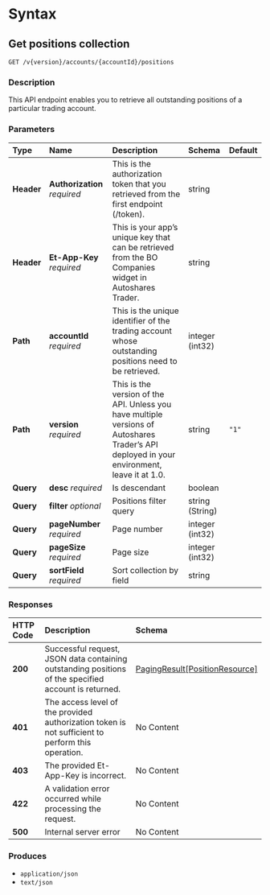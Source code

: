 # Syntax

## Get positions collection

```text
GET /v{version}/accounts/{accountId}/positions
```

### Description

This API endpoint enables you to retrieve all outstanding positions of a particular trading account.

### Parameters

| Type | Name | Description | Schema | Default |
| :--- | :--- | :--- | :--- | :--- |
| **Header** | **Authorization**   _required_ | This is the authorization token that you retrieved from the first endpoint \(/token\). | string |  |
| **Header** | **Et-App-Key**   _required_ | This is your app’s unique key that can be retrieved from the BO Companies widget in Autoshares Trader. | string |  |
| **Path** | **accountId**   _required_ | This is the unique identifier of the trading account whose outstanding positions need to be retrieved. | integer \(int32\) |  |
| **Path** | **version**   _required_ | This is the version of the API. Unless you have multiple versions of Autoshares Trader’s API deployed in your environment, leave it at 1.0. | string | `"1"` |
| **Query** | **desc**   _required_ | Is descendant | boolean |  |
| **Query** | **filter**   _optional_ | Positions filter query | string \(String\) |  |
| **Query** | **pageNumber**   _required_ | Page number | integer \(int32\) |  |
| **Query** | **pageSize**   _required_ | Page size | integer \(int32\) |  |
| **Query** | **sortField**   _required_ | Sort collection by field | string |  |

### Responses

| HTTP Code | Description | Schema |
| :--- | :--- | :--- |
| **200** | Successful request, JSON data containing outstanding positions of the specified account is returned. | [PagingResult\[PositionResource\]](positions_getpositions.md#pagingresult-positionresource) |
| **401** | The access level of the provided authorization token is not sufficient to perform this operation. | No Content |
| **403** | The provided Et-App-Key is incorrect. | No Content |
| **422** | A validation error occurred while processing the request. | No Content |
| **500** | Internal server error | No Content |

### Produces

* `application/json`
* `text/json`

